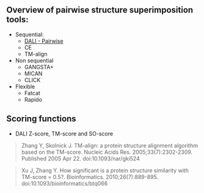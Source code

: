## Overview of pairwise structure superimposition tools:
- Sequential: 
  - [DALI - Pairwise](http://ekhidna2.biocenter.helsinki.fi/dali/)
  - CE
  - TM-align
- Non sequential
  - GANGSTA+
  - MICAN
  - CLICK
- Flexible
  - Fatcat
  - Rapido

## Scoring functions
- DALI Z-score, TM-score and SO-score

> Zhang Y, Skolnick J. TM-align: a protein structure alignment algorithm based on the TM-score. Nucleic Acids Res. 2005;33(7):2302-2309. Published 2005 Apr 22. doi:10.1093/nar/gki524

> Xu J, Zhang Y. How significant is a protein structure similarity with TM-score = 0.5?. Bioinformatics. 2010;26(7):889-895. doi:10.1093/bioinformatics/btq066
